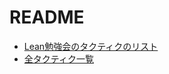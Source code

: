 # README

* [Lean勉強会のタクティクのリスト](https://github.com/yuma-mizuno/lean-math-workshop/blob/master/Tutorial/Basic/Tactics.lean)
* [全タクティク一覧](https://github.com/haruhisa-enomoto/mathlib4-all-tactics/blob/main/all-tactics.md)